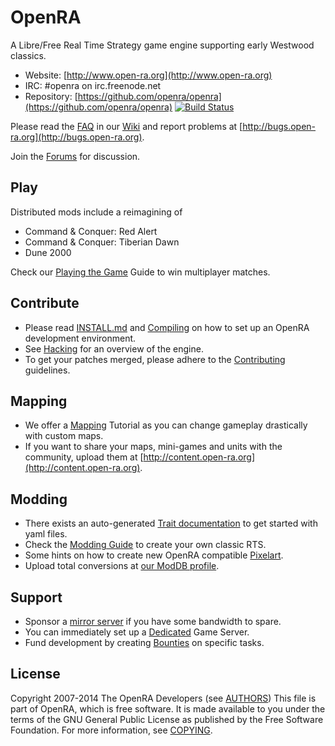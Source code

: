 # OpenRA

A Libre/Free Real Time Strategy game engine supporting early Westwood classics.

* Website: [http://www.open-ra.org](http://www.open-ra.org)
* IRC: \#openra on irc.freenode.net
* Repository: [https://github.com/openra/openra](https://github.com/openra/openra) [![Build Status](https://travis-ci.org/OpenRA/OpenRA.png?branch=bleed)](https://travis-ci.org/OpenRA/OpenRA)

Please read the [FAQ](https://github.com/OpenRA/OpenRA/wiki/FAQ) in our [Wiki](https://github.com/OpenRA/OpenRA/wiki) and report problems at [http://bugs.open-ra.org](http://bugs.open-ra.org).

Join the [Forums](http://www.sleipnirstuff.com/forum/viewforum.php?f=80) for discussion.

## Play

Distributed mods include a reimagining of
* Command & Conquer: Red Alert
* Command & Conquer: Tiberian Dawn
* Dune 2000

Check our [Playing the Game](https://github.com/OpenRA/OpenRA/wiki/Playing-the-game) Guide to win multiplayer matches.

## Contribute

* Please read [INSTALL.md](https://github.com/OpenRA/OpenRA/blob/bleed/INSTALL.md) and [Compiling](https://github.com/OpenRA/OpenRA/wiki/Compiling) on how to set up an OpenRA development environment.
* See [Hacking](https://github.com/OpenRA/OpenRA/wiki/Hacking) for an overview of the engine.
* To get your patches merged, please adhere to the [Contributing](https://github.com/OpenRA/OpenRA/blob/bleed/CONTRIBUTING.md) guidelines.

## Mapping

* We offer a [Mapping](https://github.com/OpenRA/OpenRA/wiki/Mapping) Tutorial as you can change gameplay drastically with custom maps.
* If you want to share your maps, mini-games and units with the community, upload them at [http://content.open-ra.org](http://content.open-ra.org).

## Modding

* There exists an auto-generated [Trait documentation](https://github.com/OpenRA/OpenRA/wiki/Traits) to get started with yaml files.
* Check the [Modding Guide](https://github.com/OpenRA/OpenRA/wiki/Modding%20Guide) to create your own classic RTS.
* Some hints on how to create new OpenRA compatible [Pixelart](https://github.com/OpenRA/OpenRA/wiki/Pixelart).
* Upload total conversions at [our ModDB profile](http://www.moddb.com/games/openra/mods).

## Support

* Sponsor a [mirror server](https://github.com/OpenRA/OpenRAWeb/tree/master/content/packages) if you have some bandwidth to spare.
* You can immediately set up a [Dedicated](https://github.com/OpenRA/OpenRA/wiki/Dedicated) Game Server.
* Fund development by creating [Bounties](https://www.bountysource.com/trackers/36085-openra) on specific tasks.

## License
Copyright 2007-2014 The OpenRA Developers (see [AUTHORS](https://github.com/OpenRA/OpenRA/blob/bleed/AUTHORS))
This file is part of OpenRA, which is free software. It is made 
available to you under the terms of the GNU General Public License
as published by the Free Software Foundation. For more information,
see [COPYING](https://github.com/OpenRA/OpenRA/blob/bleed/COPYING).